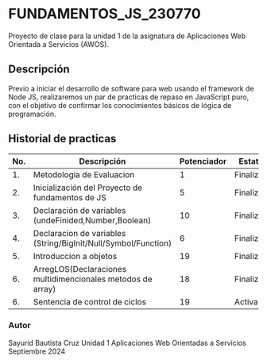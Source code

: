 # FUNDAMENTOS_JS_230770
Proyecto de clase para la unidad 1 de la asignatura de Aplicaciones Web Orientada a Servicios (AWOS).

## Descripción
  Previo a iniciar el desarrollo de software para web usando el framework de Node JS, realizaremos un 
  par de practicas de repaso en JavaScript puro, con el objetivo de confirmar los conocimientos 
  básicos de lógica de programación. 

## Historial de practicas

|No.|Descripción|Potenciador|Estatus|
|--|--|--|--|
|1.|Metodología de Evaluacion|1|Finalizada|
|2.|Inicialización del Proyecto de fundamentos de JS|5|Finalizada|
|3.|Declaración de variables (undeFinided,Number,Boolean)|10|Finalizada|
|4.|Declaracion de variables (String/BigInit/Null/Symbol/Function)|6|Finalizada|
|5.|Introduccion a objetos |19|Finalizada|
|6.|ArregLOS(Declaraciones multidimencionales metodos de array)|18|Finalizada|
|6.|Sentencia de control de ciclos|19|Activa|



  ### Autor
  Sayurid Bautista Cruz
  Unidad 1
  Aplicaciones Web Orientadas a Servicios
  Septiembre 2024
